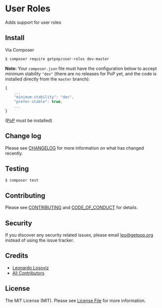 # User Roles

<!--
[![Latest Version on Packagist][ico-version]][link-packagist]
[![Software License][ico-license]](LICENSE.md)
[![Build Status][ico-travis]][link-travis]
[![Coverage Status][ico-scrutinizer]][link-scrutinizer]
[![Quality Score][ico-code-quality]][link-code-quality]
[![Total Downloads][ico-downloads]][link-downloads]
-->

Adds support for user roles


## Install

Via Composer

``` bash
$ composer require getpop/user-roles dev-master
```

**Note:** Your `composer.json` file must have the configuration below to accept minimum stability `"dev"` (there are no releases for PoP yet, and the code is installed directly from the `master` branch):

```javascript
{
    ...
    "minimum-stability": "dev",
    "prefer-stable": true,
    ...
}
```

([PoP](https://github.com/leoloso/PoP) must be installed)

<!--
## Usage

``` php
```
-->

## Change log

Please see [CHANGELOG](CHANGELOG.md) for more information on what has changed recently.

## Testing

``` bash
$ composer test
```

## Contributing

Please see [CONTRIBUTING](CONTRIBUTING.md) and [CODE_OF_CONDUCT](CODE_OF_CONDUCT.md) for details.

## Security

If you discover any security related issues, please email leo@getpop.org instead of using the issue tracker.

## Credits

- [Leonardo Losoviz][link-author]
- [All Contributors][link-contributors]

## License

The MIT License (MIT). Please see [License File](LICENSE.md) for more information.

[ico-version]: https://img.shields.io/packagist/v/getpop/user-roles.svg?style=flat-square
[ico-license]: https://img.shields.io/badge/license-MIT-brightgreen.svg?style=flat-square
[ico-travis]: https://img.shields.io/travis/getpop/user-roles/master.svg?style=flat-square
[ico-scrutinizer]: https://img.shields.io/scrutinizer/coverage/g/getpop/user-roles.svg?style=flat-square
[ico-code-quality]: https://img.shields.io/scrutinizer/g/getpop/user-roles.svg?style=flat-square
[ico-downloads]: https://img.shields.io/packagist/dt/getpop/user-roles.svg?style=flat-square

[link-packagist]: https://packagist.org/packages/getpop/user-roles
[link-travis]: https://travis-ci.org/getpop/user-roles
[link-scrutinizer]: https://scrutinizer-ci.com/g/getpop/user-roles/code-structure
[link-code-quality]: https://scrutinizer-ci.com/g/getpop/user-roles
[link-downloads]: https://packagist.org/packages/getpop/user-roles
[link-author]: https://github.com/leoloso
[link-contributors]: ../../contributors
